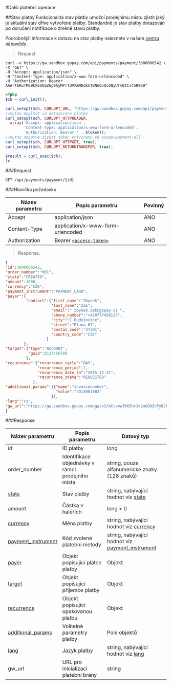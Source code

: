 #Další platební operace

##Stav platby
Funkcionalita stav platby umožní prodejnímu místu zjistit jaký je aktuální stav dříve vytvořené platby. Standardně je stav platby dotazován po doručení notifikace o změně stavu platby.
   
Podrobnější informace k dotazu na stav platby naleznete v našem [centru nápovědy](https://help.gopay.com/cs/s/h3).

> Request

```shell
curl -v https://gw.sandbox.gopay.com/api/payments/payment/3000006542 \
-X "GET" \
-H "Accept: application/json" \
-H "Content-Type: application/x-www-form-urlencoded" \
-H "Authorization: Bearer AAArt6RuTM69kX6UUGZ6p9hyMPrTUVXmMDdkC4BNnQvQcbNyUTvQtCv45R969"
```

```php
<?php
$ch = curl_init();

curl_setopt($ch, CURLOPT_URL, "https://gw.sandbox.gopay.com/api/payments/payment/".$id);
//nutno doplnit id dotazovane platby
curl_setopt($ch, CURLOPT_HTTPHEADER, 
  array('Accept: application/json',
        'Content-Type: application/x-www-form-urlencoded',
        'Authorization: Bearer ' . $token));
//nutno nejprve ziskat token vytvoreny ve scope=payment-all
curl_setopt($ch, CURLOPT_HTTPGET, true);
curl_setopt($ch, CURLOPT_RETURNTRANSFER, true);

$result = curl_exec($ch);
?>
```

###Request

```GET /api/payments/payment/{id}```

###Hlavička požadavku

Název parametru | Popis parametru | Povinný
----------------|-----------------|--------
Accept|application/json|ANO
Content-Type|application/x-www-form-urlencoded|ANO
Authorization|Bearer [```<access-token>```](#přístupový-token)|ANO

> Response.

```json
{
"id":3000006542,
"order_number":"001",
"state":"CREATED",
"amount":1000,
"currency":"CZK",
"payment_instrument":"PAYMENT_CARD",
"payer":{
         "contact":{"first_name":"Zbynek",
                    "last_name":"Zak",
                    "email":" zbynek.zak@gopay.cz ",
                    "phone_number":"+420777456123",
                    "city":"C.Budejovice",
                    "street":"Plana 67",
                    "postal_code":"37301",
                    "country_code":"CZE"
                  }
        },
"target":{"type":"ACCOUNT",
          "goid":8123456789
         },
"recurrence":{"recurrence_cycle":"DAY",
              "recurrence_period":7,
              "recurrence_date_to":"2015-12-31",
              "recurrence_state":"REQUESTED"
            },
"additional_params":[{"name":"invoicenumber",
                      "value":"2015001003"
                    }],
"lang":"cs",
"gw_url":"https://gw.sandbox.gopay.com/gw/v3/bCcvmwTKK5hrJx2aGG8ZnFyBJhAvF"
}
```

###Response

Název parametru|Popis parametru| Datový typ
---------------|---------------|-----------
id|ID platby|long
order_number|Identifikace objednávky v rámci prodejního místa|string, pouze alfanumerické znaky (128 znaků)
[state](#stavy-plateb)|Stav platby| string, nabývající hodnot viz [state](#stavy-plateb)
amount|Částka v haléřích|long > 0
[currency](#currency)|Měna platby| string, nabývající hodnot viz [currency](#currency)
[payment_instrument](#payment_instrument)| Kód zvolené platební metody | string, nabývající hodnot viz [payment_instrument](#payment_instrument)
[payer](#payer)|Objekt popisující plátce platby | Objekt
[target](#target)| Objekt popisující příjemce platby | Objekt
[recurrence](#recurrence)| Objekt popisující opakovanou platbu| Objekt
[additional_params](#additional_params)|Volitelné parametry platby|Pole objektů
[lang](#lang)|Jazyk platby|string, nabývající hodnot viz [lang](#lang)
gw_url|URL pro inicializaci platební brány|string